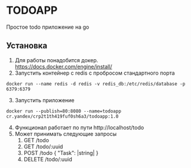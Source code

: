 # TODOAPP
Простое todo приложение на go

## Установка
1. Для работы понадобится докер. https://docs.docker.com/engine/install/
2. Запустить контейнер с redis с пробросом стандартного порта
```
docker run --name redis -d redis -v redis_db:/etc/redis/database -p 6379:6379
```
3. Запустить приложение 
```
docker run --publish=80:8080 --name=todoapp cr.yandex/crp2t1th419fuf0sh6a3/todoapp:1.0
```
4. Функционал работает по пути http://localhost/todo
5. Может принимать следующие запросы
   1. GET /todo
   2. GET /todo/:uuid
   3. POST /todo { "Task": |string| }
   4. DELETE /todo/:uuid
